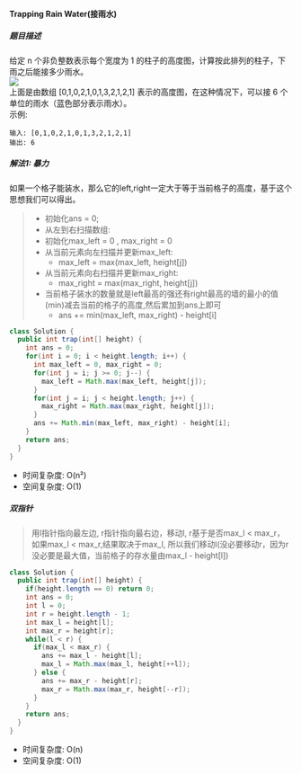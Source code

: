 #### Trapping Rain Water(接雨水)
##### 题目描述
给定 n 个非负整数表示每个宽度为 1 的柱子的高度图，计算按此排列的柱子，下雨之后能接多少雨水。  
![](http://112.124.200.69:8080/markdown/images/rainwatertrap.png)   
上面是由数组 [0,1,0,2,1,0,1,3,2,1,2,1] 表示的高度图，在这种情况下，可以接 6 个单位的雨水（蓝色部分表示雨水）。  
示例:  
```
输入: [0,1,0,2,1,0,1,3,2,1,2,1]
输出: 6
```

##### 解法1: 暴力
如果一个格子能装水，那么它的left,right一定大于等于当前格子的高度，基于这个思想我们可以得出。  
>* 初始化ans = 0;  
>* 从左到右扫描数组:   
>* 初始化max_left = 0 , max_right = 0  
>* 从当前元素向左扫描并更新max_left:
>    - max_left = max(max_left, height[j])  
>* 从当前元素向右扫描并更新max_right:  
>    - max_right = max(max_right, height[j])  
>* 当前格子装水的数量就是left最高的强还有right最高的墙的最小的值(min)减去当前的格子的高度,然后累加到ans上即可   
>    - ans += min(max_left, max_right) - height[i]

```Java
class Solution {
  public int trap(int[] height) {
    int ans = 0;
    for(int i = 0; i < height.length; i++) {
      int max_left = 0, max_right = 0;
      for(int j = i; j >= 0; j--) {
        max_left = Math.max(max_left, height[j]);
      }
      for(int j = i; j < height.length; j++) {
        max_right = Math.max(max_right, height[j]);
      }
      ans += Math.min(max_left, max_right) - height[i];
    }
    return ans;
  }
}
```
* 时间复杂度: O(n²)  
* 空间复杂度: O(1)

##### 双指针
> 用l指针指向最左边, r指针指向最右边，移动l, r基于是否max_l < max_r，如果max_l < max_r,结果取决于max_l, 所以我们移动l(没必要移动r，因为r没必要是最大值，当前格子的存水量由max_l - height[l])
```Java
class Solution {
  public int trap(int[] height) {
    if(height.length == 0) return 0;
    int ans = 0;
    int l = 0;
    int r = height.length - 1;
    int max_l = height[l];
    int max_r = height[r];
    while(l < r) {
      if(max_l < max_r) {
        ans += max_l - height[l];
        max_l = Math.max(max_l, height[++l]);
      } else {
        ans += max_r - height[r];
        max_r = Math.max(max_r, height[--r]);
      }
    }
    return ans;
  }
}
```
* 时间复杂度: O(n)
* 空间复杂度: O(1)
